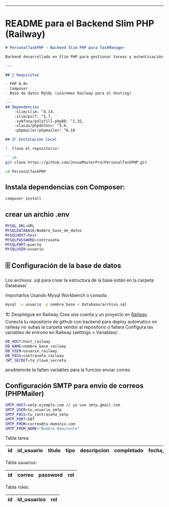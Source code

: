 
---

# README para el **Backend Slim PHP (Railway)**

```markdown
# PersonalTaskPHP - Backend Slim PHP para TaskManager

Backend desarrollado en Slim PHP para gestionar tareas y autenticación.

---

## 🚀 Requisitos

- PHP 8.0+  
- Composer  
- Base de datos MySQL (usaremos Railway para el hosting)

---
## Dependencias
    -slim/slim: ^4.14,
    -slim/psr7: ^1.7,
    -symfony/polyfill-php80: ^1.32,
    -vlucas/phpdotenv: ^5.6,
    -phpmailer/phpmailer: ^6.10

## 📦 Instalación local

1. Clona el repositorio:

```sh
git clone https://github.com/JosueMasterPro/PersonalTaskPHP.git
```

```sh
cd PersonalTaskPHP
 ```

## Instala dependencias con Composer:
```sh
composer install
```

## crear un archio .env
```sh
MYSQL_URL=URL
MYSQLDATABASE=Nombre_base_de_datos
MYSQLHOST=host
MYSQLPASSWORD=contraseña
MYSQLPORT=puerto
MYSQLUSER=usuario
```
## 🗄️ Configuración de la base de datos
 Los archivos .sql para crear la estructura de la base están en la carpeta Database/

 Importarlos Usando Mysql Workbench o consola
```sh
mysql -u usuario -p nombre_base < Database/archivo.sql
```

🏗️ Despliegue en Railway
 Crea una cuenta y un proyecto en [Railway](https://railway.app/)
 Conecta tu repositorio de github con backend para deploy automatico en railway
 no subas la carpeta vendor al repositorio o fallara
 Configura las variables de entrono en Railway (settings > Variables):

```sh
DB_HOST=host_railway
DB_NAME=nombre_base_railway
DB_USER=usuario_railway
DB_PASS=contraseña_railway
JWT_SECRET=tu_clave_secreta

```
 posiblemnte te falten variables para la funcion enviar correo
## Configuración SMTP para envío de correos (PHPMailer)

```sh
SMTP_HOST=smtp.ejemplo.com // yo use smtp.gmail.com
SMTP_USER=tu_usuario_smtp
SMTP_PASS=tu_contraseña_smtp
SMTP_PORT=587
SMTP_FROM=correo@tu-dominio.com
SMTP_FROM_NAME="Nombre Remitente"
```

Tabla tarea: 

| id | id_usuario | titulo | tipo | descripcion | completado | fecha_final | fecha_creacion|
|----|------------|--------|------|-------------|------------|-------------|---------------|

Tabla usuarios:

| id | correo | password | rol |
|----|--------|----------|-----|

Tabla roles:

| id | id_usuarios | rol |
|----|-------------|-----|